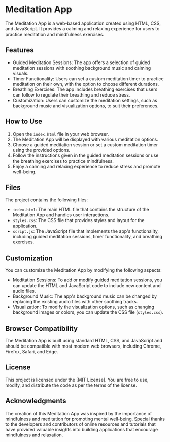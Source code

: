 # Meditation App

The Meditation App is a web-based application created using HTML, CSS, and JavaScript. It provides a calming and relaxing experience for users to practice meditation and mindfulness exercises.

## Features

- Guided Meditation Sessions: The app offers a selection of guided meditation sessions with soothing background music and calming visuals.
- Timer Functionality: Users can set a custom meditation timer to practice meditation on their own, with the option to choose different durations.
- Breathing Exercises: The app includes breathing exercises that users can follow to regulate their breathing and reduce stress.
- Customization: Users can customize the meditation settings, such as background music and visualization options, to suit their preferences.

## How to Use

1. Open the `index.html` file in your web browser.
2. The Meditation App will be displayed with various meditation options.
3. Choose a guided meditation session or set a custom meditation timer using the provided options.
4. Follow the instructions given in the guided meditation sessions or use the breathing exercises to practice mindfulness.
5. Enjoy a calming and relaxing experience to reduce stress and promote well-being.

## Files

The project contains the following files:

- `index.html`: The main HTML file that contains the structure of the Meditation App and handles user interactions.
- `styles.css`: The CSS file that provides styles and layout for the application.
- `script.js`: The JavaScript file that implements the app's functionality, including guided meditation sessions, timer functionality, and breathing exercises.

## Customization

You can customize the Meditation App by modifying the following aspects:

- Meditation Sessions: To add or modify guided meditation sessions, you can update the HTML and JavaScript code to include new content and audio files.
- Background Music: The app's background music can be changed by replacing the existing audio files with other soothing tracks.
- Visualization: To modify the visualization options, such as changing background images or colors, you can update the CSS file (`styles.css`).

## Browser Compatibility

The Meditation App is built using standard HTML, CSS, and JavaScript and should be compatible with most modern web browsers, including Chrome, Firefox, Safari, and Edge.

## License

This project is licensed under the [MIT License]. You are free to use, modify, and distribute the code as per the terms of the license.

## Acknowledgments

The creation of this Meditation App was inspired by the importance of mindfulness and meditation for promoting mental well-being. Special thanks to the developers and contributors of online resources and tutorials that have provided valuable insights into building applications that encourage mindfulness and relaxation.
